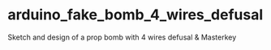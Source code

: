 # arduino_fake_bomb_4_wires_defusal
Sketch and design of a prop bomb with 4 wires defusal &amp; Masterkey
